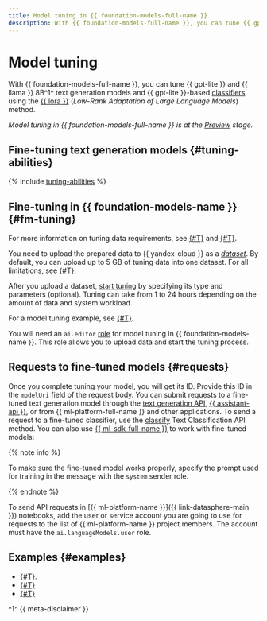 ```yaml
---
title: Model tuning in {{ foundation-models-full-name }}
description: With {{ foundation-models-full-name }}, you can tune {{ gpt-lite }} and {{ llama }} 8B text generation models and {{ gpt-lite }}-based classifiers using the {{ lora }} method.
---
```


# Model tuning

With {{ foundation-models-full-name }}, you can tune {{ gpt-lite }} and {{ llama }} 8B^1^ text generation models and {{ gpt-lite }}-based [classifiers](../classifier/index.md) using the [{{ lora }}](https://arxiv.org/abs/2106.09685) (_Low-Rank Adaptation of Large Language Models_) method.

_Model tuning in {{ foundation-models-full-name }} is at the [Preview](../../../overview/concepts/launch-stages.md) stage._

## Fine-tuning text generation models {#tuning-abilities}

{% include [tuning-abilities](../../../_includes/foundation-models/yandexgpt/tuning-abilities.md) %}


## Fine-tuning in {{ foundation-models-name }} {#fm-tuning}

For more information on tuning data requirements, see [{#T}](../resources/dataset.md#generating) and [{#T}](../resources/dataset.md#classifier).

You need to upload the prepared data to {{ yandex-cloud }} as a [_dataset_](../resources/dataset.md). By default, you can upload up to 5 GB of tuning data into one dataset. For all limitations, see [{#T}](../limits.md).

After you upload a dataset, [start tuning](../../tuning/api-ref/grpc/Tuning/tune.md) by specifying its type and parameters (optional). Tuning can take from 1 to 24 hours depending on the amount of data and system workload.

For a model tuning example, see [{#T}](../../operations/tuning/create.md).

You will need an `ai.editor` [role](../../security/index.md) for model tuning in {{ foundation-models-name }}. This role allows you to upload data and start the tuning process.

## Requests to fine-tuned models {#requests}

Once you complete tuning your model, you will get its ID. Provide this ID in the `modelUri` field of the request body. You can submit requests to a fine-tuned text generation model through the [text generation API](../../text-generation/api-ref/index.md), [{{ assistant-api }}](../../assistants/api-ref/grpc/Assistant/index.md), or from {{ ml-platform-full-name }} and other applications. To send a request to a fine-tuned classifier, use the [classify](../../text-classification/api-ref/TextClassification/classify.md) Text Classification API method. You can also use [{{ ml-sdk-full-name }}](../../sdk/index.md) to work with fine-tuned models: 

{% note info %}

To make sure the fine-tuned model works properly, specify the prompt used for training in the message with the `system` sender role.

{% endnote %}

To send API requests in [{{ ml-platform-name }}]({{ link-datasphere-main }}) notebooks, add the user or service account you are going to use for requests to the list of {{ ml-platform-name }} project members. The account must have the `ai.languageModels.user` role.

## Examples {#examples}

* [{#T}](../../operations/tuning/create.md).
* [{#T}](../../operations/tuning/tune-classifiers.md)
* [{#T}](../../tutorials/models-fine-tuning.md)


^1^ {{ meta-disclaimer }}